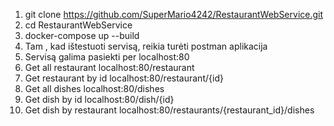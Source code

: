 1. git clone https://github.com/SuperMario4242/RestaurantWebService.git
2. cd RestaurantWebService
3. docker-compose up --build
4. Tam , kad ištestuoti servisą, reikia turėti postman aplikacija
5. Servisą galima pasiekti per localhost:80
6.  Get all restaurant localhost:80/restaurant
7.  Get  restaurant by id localhost:80/restaurant/{id} 
8.  Get all dishes localhost:80/dishes
9.  Get dish by id localhost:80/dish/{id}
10.  Get dish by restaurant localhost:80/restaurants/{restaurant_id}/dishes
